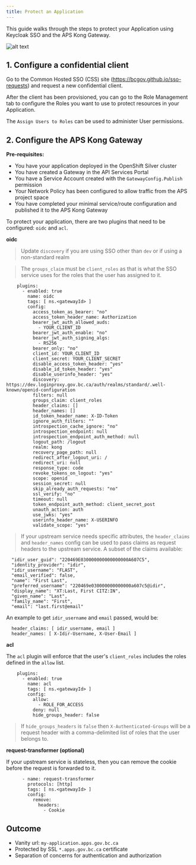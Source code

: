 ```yaml
---
title: Protect an Application
---
```


This guide walks through the steps to protect your Application using Keycloak SSO and the APS Kong Gateway.

![alt text](/artifacts/keycloak-rbac.png "Keycloak RBAC")

## 1. Configure a confidential client

Go to the Common Hosted SSO (CSS) site (https://bcgov.github.io/sso-requests) and request a new confidential client.

After the client has been provisioned, you can go to the Role Management tab to configure the Roles you want to use to protect resources in your Application.

The `Assign Users to Roles` can be used to administer User permissions.

## 2. Configure the APS Kong Gateway

**Pre-requisites:**

- You have your application deployed in the OpenShift Silver cluster
- You have created a Gateway in the API Services Portal
- You have a Service Account created with the `GatewayConfig.Publish` permission
- Your Network Policy has been configured to allow traffic from the APS project space
- You have completed your minimal service/route configuration and published it to the APS Kong Gateway

To protect your application, there are two plugins that need to be configured: `oidc` and `acl`.

**oidc**

> Update `discovery` if you are using SSO other than `dev` or if using a non-standard realm

> The `groups_claim` must be `client_roles` as that is what the SSO service uses for the roles that the user has assigned to it.

```
    plugins:
      - enabled: true
        name: oidc
        tags: [ ns.<gatewayId> ]
        config:
          access_token_as_bearer: "no"
          access_token_header_name: Authorization
          bearer_jwt_auth_allowed_auds:
            - YOUR_CLIENT_ID
          bearer_jwt_auth_enable: "no"
          bearer_jwt_auth_signing_algs:
            - RS256
          bearer_only: "no"
          client_id: YOUR_CLIENT_ID
          client_secret: YOUR_CLIENT_SECRET
          disable_access_token_header: "yes"
          disable_id_token_header: "yes"
          disable_userinfo_header: "yes"
          discovery: https://dev.loginproxy.gov.bc.ca/auth/realms/standard/.well-known/openid-configuration
          filters: null
          groups_claim: client_roles
          header_claims: []
          header_names: []
          id_token_header_name: X-ID-Token
          ignore_auth_filters: ""
          introspection_cache_ignore: "no"
          introspection_endpoint: null
          introspection_endpoint_auth_method: null
          logout_path: /logout
          realm: kong
          recovery_page_path: null
          redirect_after_logout_uri: /
          redirect_uri: null
          response_type: code
          revoke_tokens_on_logout: "yes"
          scope: openid
          session_secret: null
          skip_already_auth_requests: "no"
          ssl_verify: "no"
          timeout: null
          token_endpoint_auth_method: client_secret_post
          unauth_action: auth
          use_jwks: "yes"
          userinfo_header_name: X-USERINFO
          validate_scope: "yes"
```

> If your upstream service needs specific attributes, the `header_claims` and `header_names` config can be used to pass claims as request headers to the upstream service. A subset of the claims available:

```
  "idir_user_guid": "220469E030000000000000000A607C5",
  "identity_provider": "idir",
  "idir_username": "FLAST",
  "email_verified": false,
  "name": "First Last",
  "preferred_username": "220469e030000000000000a607c5@idir",
  "display_name": "XT:Last, First CITZ:IN",
  "given_name": "Last",
  "family_name": "First",
  "email": "last.first@email"
```

An example to get `idir_username` and `email` passed, would be:

```
  header_claims: [ idir_username, email ]
  header_names: [ X-Idir-Username, X-User-Email ]
```

**acl**

The `acl` plugin will enforce that the user's `client_roles` includes the roles defined in the `allow` list.

```
    plugins:
      - enabled: true
        name: acl
        tags: [ ns.<gatewayId> ]
        config:
          allow:
            - ROLE_FOR_ACCESS
          deny: null
          hide_groups_header: false
```

> If `hide_groups_headers` is `false` then `X-Authenticated-Groups` will be a request header with a comma-delimited list of roles that the user belongs to.

**request-transformer (optional)**

If your upstream service is stateless, then you can remove the cookie before the request is forwarded to it.

```
      - name: request-transformer
        protocols: [http]
        tags: [ ns.<gatewayId> ]
        config:
          remove:
            headers:
              - Cookie
```

## Outcome

- Vanity url: `my-application.apps.gov.bc.ca`
- Protected by SSL `*.apps.gov.bc.ca` certificate
- Separation of concerns for authentication and authorization
